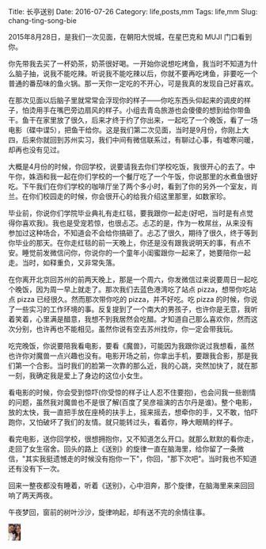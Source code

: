 Title: 长亭送别
Date: 2016-07-26
Category: life,posts,mm
Tags: life,mm
Slug: chang-ting-song-bie

2015年8月28日，是我们一次见面，在朝阳大悦城，在星巴克和 MUJI 门口看到你。

你先带我去买了一杯奶茶，奶茶很好喝。一开始你说想吃烤鱼，我当时不知道为什么脑子抽，说我不能吃辣。听说我不能吃辣以后，你就不要再吃烤鱼，非要吃一个普通的番茄味的鱼火锅。那一天你一定吃的不开心，可是我真的发现自己好喜欢。

在那次见面以后脑子里就常常会浮现你的样子——你吃东西头仰起来的调皮的样子，怕烫用手在嘴巴旁边扇风的样子。小组去青岛旅游也会傻傻的想到给你带鱼干。鱼干在家里放了很久，后来才终于约了你出来，一起吃了一个晚饭，看了一场电影（碟中谍5），把鱼干给你。这是我们第二次见面，当时是9月份，你刚上大四，后来你就回到苏州实习，我们中间有微信联系过，有聊过心事，有嘘寒问暖，却再也没有见过。

大概是4月份的时候，你回学校，说要请我去你们学校吃饭，我很开心的去了。中午你，姝涵和我一起在你们学校的一个餐厅吃了一个午饭，你说那里的水煮鱼很好吃。下午我们在你们学校的咖啡厅坐了两个多小时，看到了你的另外一个室友，肖兰。在你们校园走的时候，你会很开心的给我介绍这里那里，如数家珍。

毕业前，你说你们学院毕业典礼有走红毯，要我跟你一起走(好吧，当时是有点觉得你喜欢我)。我也是受宠若惊，也很忐忑。忐忑的是，作为一枚屌丝，从来没有参加过这种场合，不知道会不会给你搞砸了。忐忑了很久，期待了很久，终于等到你毕业的那天。在你走红毯的前一天晚上，你还是没有跟我说明天的事，有点不安。睡觉前发微信问你，你说你的一个童年小闺蜜跟你一起来了，她要陪你一起走。当时，如释重负，又非常失落。

在你离开北京回苏州的前两天晚上，那是一个周六，你发微信过来说要周日一起吃个晚饭，因为周一早上就走了。那次我们去蓝色港湾吃了站点 pizza，想带你吃站点 pizza 已经很久。然而那次带你吃的 pizza，并不好吃。吃 pizza 的时候，你说了一些实习的工作环境的事。反复提到了一个南大的男孩子，也许你是无意，我听着笑着，心里满是醋意，我想不到我居然会吃醋。才知道自己那么喜欢你，然而这次分别，也许再也不能相见。虽然你说有空去苏州找你，你一定会带我玩。

吃完晚饭，你说要陪我看电影，要看《魔兽》，可能因为我跟你说过我想看，虽然也许你对魔兽一点兴趣也没有。电影开场之前，你拿出手机，要跟我合影，那是我们第一个合影。当时我们的脸第一次靠的那么近，我的心跳，突然加快了，就在那一刻，我确定我是爱上了身边的这位小女生。

看电影的时候，你会受到惊吓(你受惊的样子让人忍不住要抱)，也会问我一些剧情的问题，虽然我对魔兽也不是很了解(百度了吴彦祖演的古尔丹是谁)。整个电影，放的太快，我一直把手放在座椅的扶手上，摇来摇去，想牵你的手，又不敢，怕吓跑你，又怕破坏了我们的友情。就只能转过头，看着你，睁大眼睛的样子。

看完电影，送你回学校，很想拥抱你，又不知道怎么开口。就那么默默的看你走，走回了女生宿舍。回头的路上《送别》的旋律一直在脑海里，给你留了一条微信，"其实我挺遗憾走的时候没有抱你一下"，你回，"那下次吧"。当时我也不知道还有没有下一次。

回来一整夜都没有睡着，听着《送别》，心中泪奔，那个旋律，在脑海里来来回回响了两天两夜。

午夜梦回，窗前的树叶沙沙，旋律响起，却有送不完的余情往事。


<img src="/static/images/warcraft_movie_20160626.jpg" width="5%" alt="cinema" class="carousel-inner img-responsive img-rounded"  />
